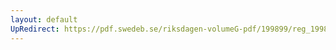 ```yaml
---
layout: default
UpRedirect: https://pdf.swedeb.se/riksdagen-volumeG-pdf/199899/reg_199899/reg_199899_0242.pdf
---
```

